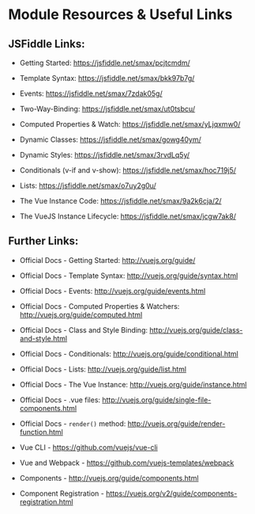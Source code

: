 # Module Resources & Useful Links
## JSFiddle Links:

* Getting Started: https://jsfiddle.net/smax/pcjtcmdm/

* Template Syntax: https://jsfiddle.net/smax/bkk97b7g/

* Events: https://jsfiddle.net/smax/7zdak05g/

* Two-Way-Binding: https://jsfiddle.net/smax/ut0tsbcu/

* Computed Properties & Watch: https://jsfiddle.net/smax/yLjqxmw0/

* Dynamic Classes: https://jsfiddle.net/smax/gowg40ym/

* Dynamic Styles: https://jsfiddle.net/smax/3rvdLq5y/

* Conditionals (v-if and v-show): https://jsfiddle.net/smax/hoc719j5/

* Lists: https://jsfiddle.net/smax/o7uy2g0u/

* The Vue Instance Code: https://jsfiddle.net/smax/9a2k6cja/2/

* The VueJS Instance Lifecycle: https://jsfiddle.net/smax/jcgw7ak8/

## Further Links:

* Official Docs - Getting Started: http://vuejs.org/guide/

* Official Docs - Template Syntax: http://vuejs.org/guide/syntax.html

* Official Docs - Events: http://vuejs.org/guide/events.html

* Official Docs - Computed Properties & Watchers: 
http://vuejs.org/guide/computed.html

* Official Docs - Class and Style Binding: http://vuejs.org/guide/class-and-style.html

* Official Docs - Conditionals: http://vuejs.org/guide/conditional.html

* Official Docs - Lists: http://vuejs.org/guide/list.html

* Official Docs - The Vue Instance: http://vuejs.org/guide/instance.html

* Official Docs - .vue files: http://vuejs.org/guide/single-file-components.html

* Official Docs - `render()` method: http://vuejs.org/guide/render-function.html

* Vue CLI - https://github.com/vuejs/vue-cli

* Vue and Webpack - https://github.com/vuejs-templates/webpack

* Components - http://vuejs.org/guide/components.html

* Component Registration - https://vuejs.org/v2/guide/components-registration.html